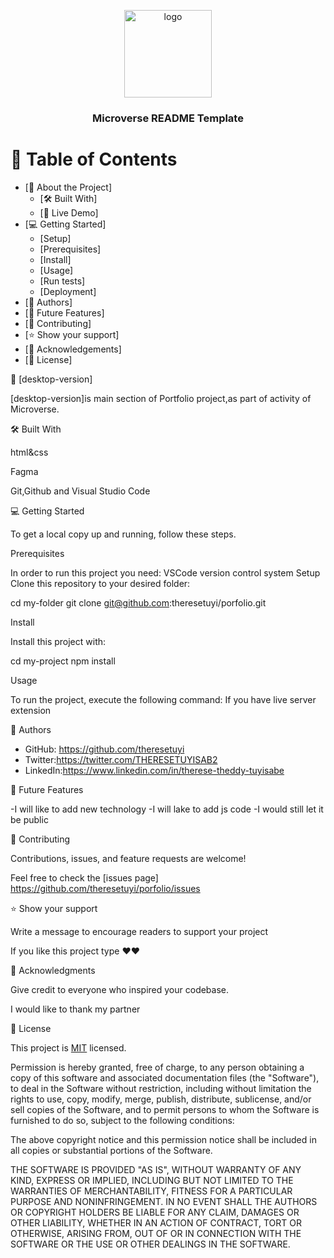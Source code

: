 <a name="readme-top"></a>
<div align="center">
  <img src="murple_logo.png" alt="logo" width="140"  height="auto" />
  <br/>

  <h3><b>Microverse README Template</b></h3>

</div>


# 📗 Table of Contents

- [📖 About the Project]
  - [🛠 Built With]
  - [🚀 Live Demo]
- [💻 Getting Started]
  - [Setup]
  - [Prerequisites]
  - [Install]
  - [Usage]
  - [Run tests]
  - [Deployment]
- [👥 Authors]
- [🔭 Future Features]
- [🤝 Contributing]
- [⭐️ Show your support]
- [🙏 Acknowledgements]
- [📝 License]

 📖 [desktop-version] 
 
 [desktop-version]is main section of Portfolio project,as part of activity of Microverse.

 🛠 Built With 


  html&css
  
  Fagma
  
  Git,Github and Visual Studio Code

 💻 Getting Started 
 
To get a local copy up and running, follow these steps.

 Prerequisites

In order to run this project you need:
VSCode 
version control system
Setup
Clone this repository to your desired folder:

  cd my-folder
  git clone git@github.com:theresetuyi/porfolio.git


Install

Install this project with:


  cd my-project
  npm install


Usage

To run the project, execute the following command:
If you have live server extension

👥 Authors 

- GitHub: https://github.com/theresetuyi
- Twitter:https://twitter.com/THERESETUYISAB2
- LinkedIn:https://www.linkedin.com/in/therese-theddy-tuyisabe


 🔭 Future Features 
 
-I will like to add new technology
-I will lake to add js code 
-I would still let it be public

🤝 Contributing

Contributions, issues, and feature requests are welcome!

Feel free to check the [issues page]
https://github.com/theresetuyi/porfolio/issues


⭐️ Show your support 

 Write a message to encourage readers to support your project

If you like this project type ❤❤

 🙏 Acknowledgments 

 Give credit to everyone who inspired your codebase.

I would like to thank my partner 

📝 License 

This project is [MIT](./LICENSE) licensed.

Permission is hereby granted, free of charge, to any person obtaining a copy
of this software and associated documentation files (the "Software"), to deal
in the Software without restriction, including without limitation the rights
to use, copy, modify, merge, publish, distribute, sublicense, and/or sell
copies of the Software, and to permit persons to whom the Software is
furnished to do so, subject to the following conditions:

The above copyright notice and this permission notice shall be included in all
copies or substantial portions of the Software.

THE SOFTWARE IS PROVIDED "AS IS", WITHOUT WARRANTY OF ANY KIND, EXPRESS OR
IMPLIED, INCLUDING BUT NOT LIMITED TO THE WARRANTIES OF MERCHANTABILITY,
FITNESS FOR A PARTICULAR PURPOSE AND NONINFRINGEMENT. IN NO EVENT SHALL THE
AUTHORS OR COPYRIGHT HOLDERS BE LIABLE FOR ANY CLAIM, DAMAGES OR OTHER
LIABILITY, WHETHER IN AN ACTION OF CONTRACT, TORT OR OTHERWISE, ARISING FROM,
OUT OF OR IN CONNECTION WITH THE SOFTWARE OR THE USE OR OTHER DEALINGS IN THE
SOFTWARE.
